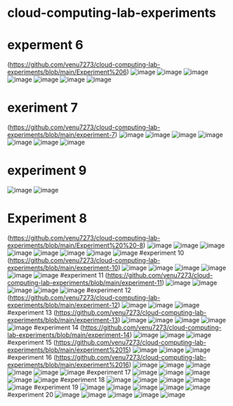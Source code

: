 # cloud-computing-lab-experiments
# experment 6
(https://github.com/venu7273/cloud-computing-lab-experiments/blob/main/Experiment%206)
![image](https://user-images.githubusercontent.com/109106057/192437908-032578bf-8601-492c-af04-a2e5b9966940.png)
![image](https://user-images.githubusercontent.com/109106057/192437983-f702e4b0-ffe5-48c6-87e7-860dbbeffde2.png)
![image](https://user-images.githubusercontent.com/109106057/192438027-6ecd838d-fa92-45a8-8335-e4ef55cff3e7.png)
![image](https://user-images.githubusercontent.com/109106057/192438071-d1d0b777-71b9-4afb-841e-135d14102714.png)
![image](https://user-images.githubusercontent.com/109106057/192438091-d4846303-a2a5-42a6-8cd4-6da113fe3aaa.png)
![image](https://user-images.githubusercontent.com/109106057/192438145-b993007e-1045-45ef-a844-55777b1ecb13.png)
![image](https://user-images.githubusercontent.com/109106057/192438160-54767721-ebd7-445d-b770-d29328dc3307.png)
# exeriment 7
(https://github.com/venu7273/cloud-computing-lab-experiments/blob/main/experiment-7)
![image](https://user-images.githubusercontent.com/109106057/192442075-35023bb8-1ddb-4c61-af16-4e77e891d391.png)
![image](https://user-images.githubusercontent.com/109106057/192442160-219beb5b-c79c-43ba-9827-c4bd696d2532.png)
![image](https://user-images.githubusercontent.com/109106057/192442242-c39736fa-3b35-4788-b789-8900749438fd.png)
![image](https://user-images.githubusercontent.com/109106057/192442329-9af0bb33-e991-47ab-a41f-a51ef0f911dc.png)
![image](https://user-images.githubusercontent.com/109106057/192442472-c1846b3a-21c3-40a7-9c18-61cb7e2e745d.png)
![image](https://user-images.githubusercontent.com/109106057/192442590-8d96bcdf-b447-4b9f-bbb0-422e8f61c823.png)
![image](https://user-images.githubusercontent.com/109106057/192442709-e5c9c465-8a47-4d7e-9086-20915cec1dd1.png)
# experiment 9
![image](https://user-images.githubusercontent.com/109106057/192489466-325c7519-3e63-4669-989b-f110bfcf3568.png)
![image](https://user-images.githubusercontent.com/109106057/192489549-91504725-c9e1-4c8e-9678-e7ff8f879d7f.png)
# Experiment 8
(https://github.com/venu7273/cloud-computing-lab-experiments/blob/main/Experiment%20%20-8)
![image](https://user-images.githubusercontent.com/109106057/192698624-7b8c5e8c-2af7-4d96-a207-4dd137bb6621.png)
![image](https://user-images.githubusercontent.com/109106057/192698707-851c4a8d-3657-49b9-834f-3b3d1132d2b5.png)
![image](https://user-images.githubusercontent.com/109106057/192698795-2810e22d-3c22-4018-82af-3b22685e1cbd.png)
![image](https://user-images.githubusercontent.com/109106057/192698852-3275dd88-94a4-448f-b623-ca53ac3d4ef6.png)
![image](https://user-images.githubusercontent.com/109106057/192698929-697ca52d-c1c3-457f-826b-b4855dfe30e7.png)
![image](https://user-images.githubusercontent.com/109106057/192699016-f52f9861-e478-40c0-90bc-ffbc7c5a3eb2.png)
![image](https://user-images.githubusercontent.com/109106057/192699088-898e0d04-e92f-47e4-a3e1-d03605bc2d32.png)
![image](https://user-images.githubusercontent.com/109106057/192699136-f6c38b76-7546-450c-ae00-83a915c767f2.png)
#experiment 10
(https://github.com/venu7273/cloud-computing-lab-experiments/blob/main/experiment-10)
![image](https://user-images.githubusercontent.com/113407411/192668871-3ef2a0b9-974d-4fd3-907a-61abde5c7e96.png)
![image](https://user-images.githubusercontent.com/113407411/192668928-13812200-6773-47d8-a93f-79c7ceb25455.png)
![image](https://user-images.githubusercontent.com/113407411/192668976-bb905be3-df04-45a8-ab40-55605f721c2a.png)
![image](https://user-images.githubusercontent.com/113407411/192668991-7d58bae1-bacc-4845-b806-5e2ed31acc72.png)
![image](https://user-images.githubusercontent.com/113407411/192669005-5bdf01ec-299d-4631-b5e9-b4d74f16b422.png)
![image](https://user-images.githubusercontent.com/113407411/192669018-ac8bc66f-1188-4203-b7e6-bb67de955d61.png)
#experiment 11
(https://github.com/venu7273/cloud-computing-lab-experiments/blob/main/experiment-11)
![image](https://user-images.githubusercontent.com/113407411/192724671-730b7094-0387-46a3-a259-2d67c3af6b67.png)
![image](https://user-images.githubusercontent.com/113407411/192724697-8b2f8eb3-a436-4e40-883a-f3411aac414e.png)
![image](https://user-images.githubusercontent.com/113407411/192724725-51731567-403b-4ddb-8fe7-41e5e2577f53.png)
![image](https://user-images.githubusercontent.com/113407411/192724746-d7ff9eae-c5b3-4a48-a5a0-059142ac4e25.png)
![image](https://user-images.githubusercontent.com/113407411/192724788-96536188-9305-4a52-9cbc-6b92301233d6.png)
#experiment 12
(https://github.com/venu7273/cloud-computing-lab-experiments/blob/main/experiment-12)
![image](https://user-images.githubusercontent.com/109106057/192730063-8994b91d-1061-45fd-b29b-2400cc942564.png)
![image](https://user-images.githubusercontent.com/113407411/192728025-e2995efd-c9c3-43cb-b9c4-395bb2a7e854.png)
![image](https://user-images.githubusercontent.com/113407411/192728065-1b90d71e-f5bb-4f90-989e-cf99caed6c65.png)
#experiment 13
(https://github.com/venu7273/cloud-computing-lab-experiments/blob/main/experiment-13)
![image](https://user-images.githubusercontent.com/113407411/192933950-cf102984-676f-48a7-bce3-8cca8e0980ba.png)
![image](https://user-images.githubusercontent.com/113407411/192934159-4e50929d-e125-4c50-8419-be5a3e6d1517.png)
![image](https://user-images.githubusercontent.com/109106057/192934897-d7cc7e78-9215-4f9f-87d0-d0a25f97c872.png)
![image](https://user-images.githubusercontent.com/109106057/192935018-01a7402f-a789-4b29-b9bc-64ca38c7d16f.png)
![image](https://user-images.githubusercontent.com/109106057/192935047-7315ee00-d892-4759-b8ff-261408cc554c.png)
#experiment 14
(https://github.com/venu7273/cloud-computing-lab-experiments/blob/main/experiment-14)
![image](https://user-images.githubusercontent.com/109106057/192935160-21145d18-635e-4902-abd7-2637b71e2c8a.png)
![image](https://user-images.githubusercontent.com/109106057/192935182-66b38d68-b64d-4c1c-a010-a7e6b7232ad7.png)
![image](https://user-images.githubusercontent.com/109106057/192935670-0331166c-fc37-4f8b-b49b-ed3d3ade449f.png)
#experiment 15
(https://github.com/venu7273/cloud-computing-lab-experiments/blob/main/experiment%2015)
![image](https://user-images.githubusercontent.com/109106057/192936427-711e47d5-e95a-475d-9a57-e126f7ab15f3.png)
![image](https://user-images.githubusercontent.com/109106057/192936485-fc17f2a7-efdc-4b22-81e7-93b0b5bf4455.png)
![image](https://user-images.githubusercontent.com/109106057/192936557-3caeaa32-3240-4b6b-bc34-cd369d76a23f.png)
#experiment 16
(https://github.com/venu7273/cloud-computing-lab-experiments/blob/main/experiment%2016)
![image](https://user-images.githubusercontent.com/109106057/192939950-b7d75a1c-5364-44fb-9e2d-1b0bf7a32690.png)
![image](https://user-images.githubusercontent.com/109106057/192939978-c5e9beb9-55d1-493d-a60b-fba008ef7d84.png)
![image](https://user-images.githubusercontent.com/109106057/192939997-2da1fa48-e56a-4558-b7d0-c1aa04ac6d7c.png)
![image](https://user-images.githubusercontent.com/109106057/192940052-69febc79-2076-4f74-8511-90a6d740c5dd.png)
![image](https://user-images.githubusercontent.com/109106057/192940074-bdff0abd-821f-4bad-9266-35cf153dd96b.png)
![image](https://user-images.githubusercontent.com/109106057/192940091-39d0578b-79b1-4a40-b0e5-99b2df6100b2.png)
#experiment 17
![image](https://user-images.githubusercontent.com/109106057/192980398-00be8c26-8dce-4d4f-a7ed-a40e657a4a54.png)
![image](https://user-images.githubusercontent.com/109106057/192980480-7e68e2f2-8a6b-4fcf-967f-5f3c0fa9e379.png)
![image](https://user-images.githubusercontent.com/109106057/192980590-c0f0146c-4400-45d9-943f-9f74d1500fb5.png)
![image](https://user-images.githubusercontent.com/109106057/192980644-4f70ca27-7140-48ee-8543-46f97ecd0d3b.png)
![image](https://user-images.githubusercontent.com/109106057/192980710-2ef39a5a-4319-4640-b41f-fe5a6e4a6c33.png)
#experiment 18
![image](https://user-images.githubusercontent.com/109106057/192980811-c034058c-123b-4310-a4bf-3090f9a8f6bc.png)
![image](https://user-images.githubusercontent.com/109106057/192980848-8096d000-6d72-4892-bab0-0dae1f3e1f0e.png)
![image](https://user-images.githubusercontent.com/109106057/192980906-0b4f878d-7f66-46cf-b4ea-6ef1eae33027.png)
![image](https://user-images.githubusercontent.com/109106057/192981114-220db06b-f38f-4d5d-b791-0a1a4baed4d6.png)
![image](https://user-images.githubusercontent.com/109106057/192981198-c1bda363-4b58-4885-9b9c-77716201c1f6.png)
#experiment 19
![image](https://user-images.githubusercontent.com/109106057/192981421-536f436d-eabf-41ad-a7f9-d98aac2638d8.png)
![image](https://user-images.githubusercontent.com/109106057/192981458-c592c144-8783-46ab-a1cc-5564c5db77b2.png)
![image](https://user-images.githubusercontent.com/109106057/192981493-2d8d0b20-9c86-470c-b0cf-fbd8dc5abab3.png)
![image](https://user-images.githubusercontent.com/109106057/192981535-b677a1aa-7e40-4bec-8452-d58822fe3a44.png)
![image](https://user-images.githubusercontent.com/109106057/192981589-df2369ae-ccad-43d1-be5e-a66d0cc4d226.png)
#experiment 20
![image](https://user-images.githubusercontent.com/109106057/192981800-9802915b-5b1f-4022-931a-57ff7f2ea9ce.png)
![image](https://user-images.githubusercontent.com/109106057/192981836-16319c30-f2b3-4583-b39d-6c05bb37e076.png)
![image](https://user-images.githubusercontent.com/109106057/192981866-69d96bcd-c059-45da-920c-414eee082367.png)
![image](https://user-images.githubusercontent.com/109106057/192981903-71492c1a-ed0d-4715-b4f5-ba688a4afc4a.png)
![image](https://user-images.githubusercontent.com/109106057/192981945-d085ec30-4bc8-4545-85d2-d78d905bc9bf.png)










